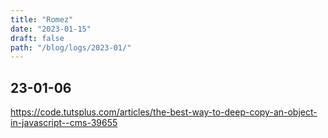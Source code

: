 ```yaml
---
title: "Romez"
date: "2023-01-15"
draft: false
path: "/blog/logs/2023-01/"
---
```


## 23-01-06
https://code.tutsplus.com/articles/the-best-way-to-deep-copy-an-object-in-javascript--cms-39655
